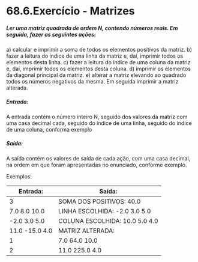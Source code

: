 # 68.6.Exercício - Matrizes
##### Ler uma matriz quadrada de ordem N, contendo números reais. Em seguida, fazer as seguintes ações:
a) calcular e imprimir a soma de todos os elementos positivos da matriz.
b) fazer a leitura do índice de uma linha da matriz e, daí, imprimir todos os elementos desta linha.
c) fazer a leitura do índice de uma coluna da matriz e, daí, imprimir todos os elementos desta coluna.
d) imprimir os elementos da diagonal principal da matriz.
e) alterar a matriz elevando ao quadrado todos os números negativos da mesma. Em seguida imprimir a matriz alterada.

##### Entrada:
A entrada contém o número inteiro N, seguido dos valores da matriz com uma casa decimal cada, seguido do índice de uma linha, seguido do índice de uma coluna, conforma exemplo

##### Saída:
A saída contém os valores de saída de cada ação, com uma casa decimal, na ordem em que foram apresentadas no enunciado, conforme exemplo.

Exemplos:

| Entrada:          | Saída:                            |
|-------------------|-----------------------------------|
| 3                 | SOMA DOS POSITIVOS: 40.0          |
| 7.0 8.0 10.0      | LINHA ESCOLHIDA: -2.0 3.0 5.0     |
| -2.0 3.0 5.0      | COLUNA ESCOLHIDA: 10.0 5.0 4.0    |
| 11.0 -15.0 4.0    | MATRIZ ALTERADA:                  |
| 1                 | 7.0 64.0 10.0                     |
| 2                 | 11.0 225.0 4.0                    |